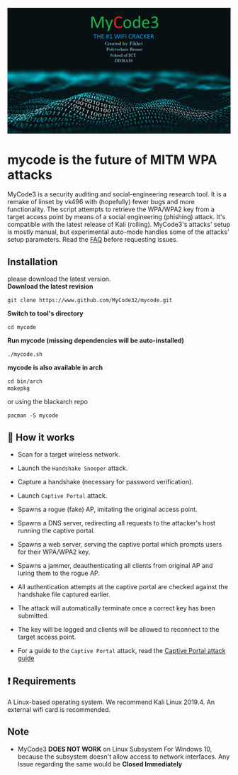 ![Fuxion logo](https://github.com/MyCode32/mycode/blob/master/logos/logo.jpg)

# mycode is the future of MITM WPA attacks
MyCode3 is a security auditing and social-engineering research tool. It is a remake of linset by vk496 with (hopefully) fewer bugs and more functionality. The script attempts to retrieve the WPA/WPA2 key from a target access point by means of a social engineering (phishing) attack. It's compatible with the latest release of Kali (rolling). MyCode3's attacks' setup is mostly manual, but experimental auto-mode handles some of the attacks' setup parameters. Read the [FAQ](https://github.com/MyCode3Network/MyCode3/wiki/FAQ) before requesting issues.

## Installation
please download the latest version.
<br>
**Download the latest revision**
```
git clone https://www.github.com/MyCode32/mycode.git
```
**Switch to tool's directory**
```
cd mycode 
```
**Run mycode (missing dependencies will be auto-installed)**
```
./mycode.sh
```

**mycode is also available in arch** 
```
cd bin/arch
makepkg
```

or using the blackarch repo
```
pacman -S mycode
```

## :book: How it works
* Scan for a target wireless network.
* Launch the `Handshake Snooper` attack.
* Capture a handshake (necessary for password verification).
* Launch `Captive Portal` attack.
* Spawns a rogue (fake) AP, imitating the original access point.
* Spawns a DNS server, redirecting all requests to the attacker's host running the captive portal.
* Spawns a web server, serving the captive portal which prompts users for their WPA/WPA2 key.
* Spawns a jammer, deauthenticating all clients from original AP and luring them to the rogue AP.
* All authentication attempts at the captive portal are checked against the handshake file captured earlier.
* The attack will automatically terminate once a correct key has been submitted.
* The key will be logged and clients will be allowed to reconnect to the target access point.

* For a guide to the `Captive Portal` attack, read the [Captive Portal attack guide](https://github.com/MyCode3Network/MyCode3/wiki/Captive-Portal-Attack)

## :heavy_exclamation_mark: Requirements

A Linux-based operating system. We recommend Kali Linux 2019.4. An external wifi card is recommended.


## Note
* MyCode3 **DOES NOT WORK** on Linux Subsystem For Windows 10, because the subsystem doesn't allow access to network interfaces. Any Issue regarding the same would be **Closed Immediately**
